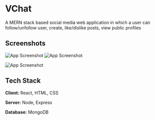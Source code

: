 # VChat

A MERN stack based social media web application in which a user can
follow/unfollow user, create, like/dislike posts, view public profiles


## Screenshots

![App Screenshot](https://raw.githubusercontent.com/Rishabh-Chandrode/VChat/main/demo/Screenshot%202024-01-18%20123324.png)
![App Screenshot](https://github.com/Rishabh-Chandrode/VChat/blob/main/demo/Screenshot%202024-01-18%20123404.png?raw=true)

![App Screenshot](https://github.com/Rishabh-Chandrode/VChat/blob/main/demo/Screenshot%202024-01-18%20123344.png?raw=true)


## Tech Stack

**Client:** React, HTML, CSS

**Server:** Node, Express

**Database:** MongoDB


